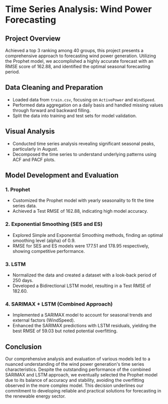 # Time Series Analysis: Wind Power Forecasting

## Project Overview
Achieved a top 3 ranking among 40 groups, this project presents a comprehensive approach to forecasting wind power generation. Utilizing the Prophet model, we accomplished a highly accurate forecast with an RMSE score of 162.88, and identified the optimal seasonal forecasting period.

## Data Cleaning and Preparation
- Loaded data from `train.csv`, focusing on `ActivePower` and `WindSpeed`.
- Performed data aggregation on a daily basis and handled missing values through forward and backward filling.
- Split the data into training and test sets for model validation.

## Visual Analysis
- Conducted time series analysis revealing significant seasonal peaks, particularly in August.
- Decomposed the time series to understand underlying patterns using ACF and PACF plots.

## Model Development and Evaluation
### 1. Prophet
- Customized the Prophet model with yearly seasonality to fit the time series data.
- Achieved a Test RMSE of 162.88, indicating high model accuracy.

### 2. Exponential Smoothing (SES and ES)
- Explored Simple and Exponential Smoothing methods, finding an optimal smoothing level (alpha) of 0.9.
- RMSE for SES and ES models were 177.51 and 178.95 respectively, showing competitive performance.

### 3. LSTM
- Normalized the data and created a dataset with a look-back period of 250 days.
- Developed a Bidirectional LSTM model, resulting in a Test RMSE of 182.60.

### 4. SARIMAX + LSTM (Combined Approach)
- Implemented a SARIMAX model to account for seasonal trends and external factors (WindSpeed).
- Enhanced the SARIMAX predictions with LSTM residuals, yielding the best RMSE of 59.03 but noted potential overfitting.

## Conclusion
Our comprehensive analysis and evaluation of various models led to a nuanced understanding of the wind power generation's time series characteristics. Despite the outstanding performance of the combined SARIMAX and LSTM approach, we eventually selected the Prophet model due to its balance of accuracy and stability, avoiding the overfitting observed in the more complex model. This decision underlines our commitment to developing reliable and practical solutions for forecasting in the renewable energy sector.

